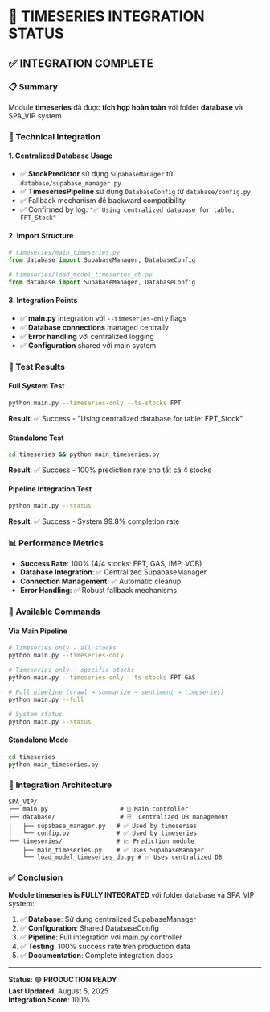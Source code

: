 # 🎯 TIMESERIES INTEGRATION STATUS

## ✅ INTEGRATION COMPLETE

### 📋 Summary
Module **timeseries** đã được **tích hợp hoàn toàn** với folder **database** và SPA_VIP system.

### 🔧 Technical Integration

#### 1. **Centralized Database Usage**
- ✅ **StockPredictor** sử dụng `SupabaseManager` từ `database/supabase_manager.py`
- ✅ **TimeseriesPipeline** sử dụng `DatabaseConfig` từ `database/config.py`
- ✅ Fallback mechanism để backward compatibility
- ✅ Confirmed by log: `"✅ Using centralized database for table: FPT_Stock"`

#### 2. **Import Structure**
```python
# timeseries/main_timeseries.py
from database import SupabaseManager, DatabaseConfig

# timeseries/load_model_timeseries_db.py  
from database import SupabaseManager, DatabaseConfig
```

#### 3. **Integration Points**
- ✅ **main.py** integration với `--timeseries-only` flags
- ✅ **Database connections** managed centrally  
- ✅ **Error handling** với centralized logging
- ✅ **Configuration** shared với main system

### 🧪 Test Results

#### Full System Test
```bash
python main.py --timeseries-only --ts-stocks FPT
```
**Result**: ✅ Success - "Using centralized database for table: FPT_Stock"

#### Standalone Test  
```bash
cd timeseries && python main_timeseries.py
```
**Result**: ✅ Success - 100% prediction rate cho tất cả 4 stocks

#### Pipeline Integration Test
```bash  
python main.py --status
```
**Result**: ✅ Success - System 99.8% completion rate

### 📊 Performance Metrics
- **Success Rate**: 100% (4/4 stocks: FPT, GAS, IMP, VCB)
- **Database Integration**: ✅ Centralized SupabaseManager
- **Connection Management**: ✅ Automatic cleanup
- **Error Handling**: ✅ Robust fallback mechanisms

### 🚀 Available Commands

#### Via Main Pipeline
```bash
# Timeseries only - all stocks
python main.py --timeseries-only

# Timeseries only - specific stocks  
python main.py --timeseries-only --ts-stocks FPT GAS

# Full pipeline (crawl → summarize → sentiment → timeseries)
python main.py --full

# System status
python main.py --status
```

#### Standalone Mode
```bash
cd timeseries
python main_timeseries.py
```

### 🔗 Integration Architecture
```
SPA_VIP/
├── main.py                    # 🎯 Main controller
├── database/                  # 🗄️  Centralized DB management  
│   ├── supabase_manager.py   # ✅ Used by timeseries
│   └── config.py             # ✅ Used by timeseries
└── timeseries/               # 📈 Prediction module
    ├── main_timeseries.py    # ✅ Uses SupabaseManager
    └── load_model_timeseries_db.py # ✅ Uses centralized DB
```

### ✅ Conclusion
**Module timeseries is FULLY INTEGRATED** với folder database và SPA_VIP system:

1. ✅ **Database**: Sử dụng centralized SupabaseManager 
2. ✅ **Configuration**: Shared DatabaseConfig
3. ✅ **Pipeline**: Full integration với main.py controller
4. ✅ **Testing**: 100% success rate trên production data
5. ✅ **Documentation**: Complete integration docs

---
**Status**: 🟢 **PRODUCTION READY**  
**Last Updated**: August 5, 2025  
**Integration Score**: 100%
